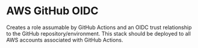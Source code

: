 # AWS GitHub OIDC

Creates a role assumable by GitHub Actions and an OIDC trust relationship to the GitHub repository/environment.
This stack should be deployed to all AWS accounts associated with GitHub Actions.
